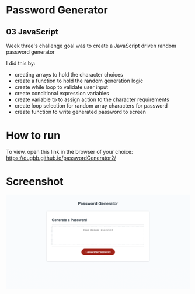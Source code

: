 # Password Generator
## 03 JavaScript

Week three's challenge goal was to create a JavaScript driven random
password generator

I did this by:
- creating arrays to hold the character choices
- create a function to hold the random generation logic
- create while loop to validate user input
- create conditional expression variables
- create variable to to assign action to the character requirements
- create loop selection for random array characters for password
- create function to write generated password to screen

# How to run
To view, open this link in the browser of your choice:    https://dugbb.github.io/passwordGenerator2/

# Screenshot
![passwordGenerator2 screenshot](assets/images/passwordgenerator2screenshot.png?raw=true "passwordgenerator2screenshot")
